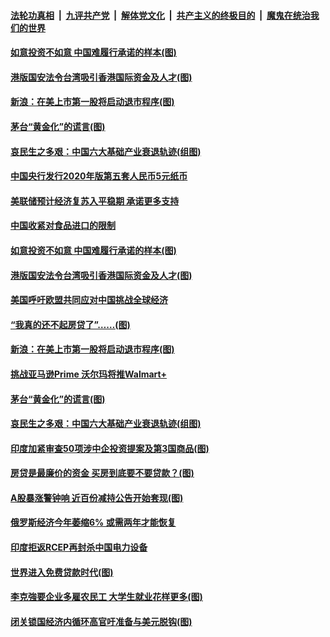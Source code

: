 ####  [法轮功真相](../../../../basic/blob/master/README.md?t=07090731) &nbsp;|&nbsp; [九评共产党](../../../../9ping.md/blob/master/README.md?t=07090731) &nbsp;|&nbsp; [解体党文化](../../../../jtdwh.md/blob/master/README.md?t=07090731)  &nbsp;|&nbsp; [共产主义的终极目的](../../../../gczydzjmd.md/blob/master/README.md?t=07090731) &nbsp;|&nbsp; [魔鬼在统治我们的世界](../../../../mgztzwmdsj.md/blob/master/README.md?t=07090731) 

#### [如意投资不如意 中国难履行承诺的样本(图)](../pages/p5/939080.md?t=07090731) 

#### [港版国安法令台湾吸引香港国际资金及人才(图)](../pages/p5/939076.md?t=07090731) 

#### [新浪：在美上市第一股将启动退市程序(图)](../pages/p5/939023.md?t=07090731) 

#### [茅台“黄金化”的谎言(图)](../pages/p5/939017.md?t=07090731) 

#### [哀民生之多艰：中国六大基础产业衰退轨迹(组图)](../pages/p5/939007.md?t=07090731) 


#### [中国央行发行2020年版第五套人民币5元纸币](../pages/p5/939103.md?t=07090731) 

#### [美联储预计经济复苏入平稳期 承诺更多支持](../pages/p5/939102.md?t=07090731) 

#### [中国收紧对食品进口的限制](../pages/p5/939082.md?t=07090731) 

#### [如意投资不如意 中国难履行承诺的样本(图)](../pages/p5/939080.md?t=07090731) 

#### [港版国安法令台湾吸引香港国际资金及人才(图)](../pages/p5/939076.md?t=07090731) 

#### [美国呼吁欧盟共同应对中国挑战全球经济](../pages/p5/939074.md?t=07090731) 

#### [“我真的还不起房贷了”……(图)](../pages/p5/939012.md?t=07090731) 

#### [新浪：在美上市第一股将启动退市程序(图)](../pages/p5/939023.md?t=07090731) 

#### [挑战亚马逊Prime 沃尔玛将推Walmart+](../pages/p5/939020.md?t=07090731) 

#### [茅台“黄金化”的谎言(图)](../pages/p5/939017.md?t=07090731) 

#### [哀民生之多艰：中国六大基础产业衰退轨迹(组图)](../pages/p5/939007.md?t=07090731) 


#### [印度加紧审查50项涉中企投资提案及第3国商品(图)](../pages/p5/938987.md?t=07090731) 

#### [房贷是最廉价的资金 买房到底要不要贷款？(图)](../pages/p5/938982.md?t=07090731) 

#### [A股暴涨警钟响 近百份减持公告开始套现(图)](../pages/p5/938981.md?t=07090731) 

#### [俄罗斯经济今年萎缩6% 或需两年才能恢复](../pages/p5/938968.md?t=07090731) 

#### [印度拒返RCEP再封杀中国电力设备](../pages/p5/938910.md?t=07090731) 

#### [世界进入免费贷款时代(图)](../pages/p5/938900.md?t=07090731) 

#### [李克強要企业多雇农民工 大学生就业花样更多(图)](../pages/p5/938870.md?t=07090731) 

#### [闭关锁国经济内循环高官吁准备与美元脱钩(图)](../pages/p5/938898.md?t=07090731) 

